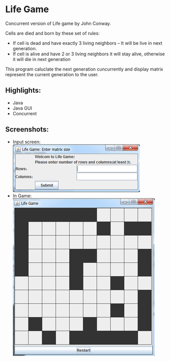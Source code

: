 # Life Game


Concurrent version of Life game by John Conway.

Cells are died and born by these set of rules:  
* If cell is dead and have exactly 3 living neighbors – It will be live in next generation.
* If cell is alive and have 2 or 3 living neighbors it will stay alive, otherwise it will die in next generation

This program caluclate the next generation cuncurrently and display matrix represent the current generation to the user.

## Highlights:
* Java
* Java GUI
* Concurrent

## Screenshots: 
* Input screen: 
  ![](./pictures/LifeGame-InputScreen.png "Input screen")  
* In Game: 
  ![](./pictures/LifeGame-Ingame.png "In game")  